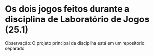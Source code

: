 # Os dois jogos feitos durante a disciplina de Laboratório de Jogos (25.1)
Observação: O projeto principal da disciplina está em um repositório separado

